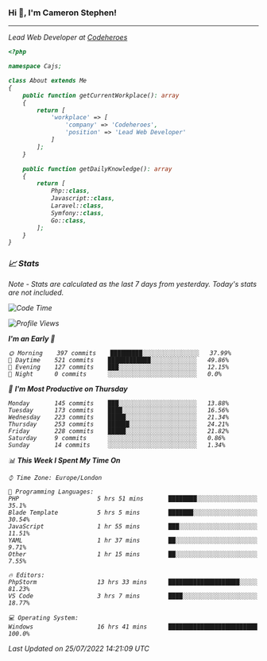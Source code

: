 ### Hi 👋, I'm Cameron Stephen!
<hr>
<p><em>Lead Web Developer at <a href="https://codeheroes.co.uk">Codeheroes</a></p>


```php
<?php

namespace Cajs;

class About extends Me
{
    public function getCurrentWorkplace(): array
    {
        return [
            'workplace' => [
                'company' => 'Codeheroes',
                'position' => 'Lead Web Developer'
            ]
        ];
    }

    public function getDailyKnowledge(): array
    {
        return [
            Php::class,
            Javascript::class,
            Laravel::class,
            Symfony::class,
            Go::class,
        ];
    }
}
```

### 📈 Stats
<p><em>Note - Stats are calculated as the last 7 days from yesterday. Today's stats are not included.</em></p>


<!--START_SECTION:waka-->
![Code Time](http://img.shields.io/badge/Code%20Time-3%2C043%20hrs%2039%20mins-blue)

![Profile Views](http://img.shields.io/badge/Profile%20Views-0-blue)

**I'm an Early 🐤** 

```text
🌞 Morning    397 commits    █████████░░░░░░░░░░░░░░░░   37.99% 
🌆 Daytime    521 commits    ████████████░░░░░░░░░░░░░   49.86% 
🌃 Evening    127 commits    ███░░░░░░░░░░░░░░░░░░░░░░   12.15% 
🌙 Night      0 commits      ░░░░░░░░░░░░░░░░░░░░░░░░░   0.0%

```
📅 **I'm Most Productive on Thursday** 

```text
Monday       145 commits    ███░░░░░░░░░░░░░░░░░░░░░░   13.88% 
Tuesday      173 commits    ████░░░░░░░░░░░░░░░░░░░░░   16.56% 
Wednesday    223 commits    █████░░░░░░░░░░░░░░░░░░░░   21.34% 
Thursday     253 commits    ██████░░░░░░░░░░░░░░░░░░░   24.21% 
Friday       228 commits    █████░░░░░░░░░░░░░░░░░░░░   21.82% 
Saturday     9 commits      ░░░░░░░░░░░░░░░░░░░░░░░░░   0.86% 
Sunday       14 commits     ░░░░░░░░░░░░░░░░░░░░░░░░░   1.34%

```


📊 **This Week I Spent My Time On** 

```text
⌚︎ Time Zone: Europe/London

💬 Programming Languages: 
PHP                      5 hrs 51 mins       ████████░░░░░░░░░░░░░░░░░   35.1% 
Blade Template           5 hrs 5 mins        ███████░░░░░░░░░░░░░░░░░░   30.54% 
JavaScript               1 hr 55 mins        ███░░░░░░░░░░░░░░░░░░░░░░   11.51% 
YAML                     1 hr 37 mins        ██░░░░░░░░░░░░░░░░░░░░░░░   9.71% 
Other                    1 hr 15 mins        ██░░░░░░░░░░░░░░░░░░░░░░░   7.55%

🔥 Editors: 
PhpStorm                 13 hrs 33 mins      ████████████████████░░░░░   81.23% 
VS Code                  3 hrs 7 mins        ████░░░░░░░░░░░░░░░░░░░░░   18.77%

💻 Operating System: 
Windows                  16 hrs 41 mins      █████████████████████████   100.0%

```


 Last Updated on 25/07/2022 14:21:09 UTC
<!--END_SECTION:waka-->
